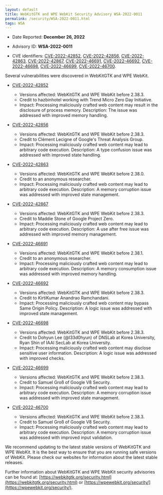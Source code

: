 ```yaml
---
layout: default
title: WebKitGTK and WPE WebKit Security Advisory WSA-2022-0011
permalink: /security/WSA-2022-0011.html
tags: WSA
---
```


* Date Reported: **December 26, 2022**

* Advisory ID: **WSA-2022-0011**

* CVE identifiers: [CVE-2022-42852](#CVE-2022-42852), [CVE-2022-42856](#CVE-2022-42856),
  [CVE-2022-42863](#CVE-2022-42863), [CVE-2022-42867](#CVE-2022-42867),
  [CVE-2022-46691](#CVE-2022-46691), [CVE-2022-46692](#CVE-2022-46692),
  [CVE-2022-46698](#CVE-2022-46698), [CVE-2022-46699](#CVE-2022-46699),
  [CVE-2022-46700](#CVE-2022-46700).


Several vulnerabilities were discovered in WebKitGTK and WPE WebKit.

* <a name="CVE-2022-42852" href="https://cve.mitre.org/cgi-bin/cvename.cgi?name=CVE-2022-42852">CVE-2022-42852</a>
  * Versions affected: WebKitGTK and WPE WebKit before 2.38.3.
  * Credit to hazbinhotel working with Trend Micro Zero Day Initiative.
  * Impact: Processing maliciously crafted web content may result in the
    disclosure of process memory. Description: The issue was addressed
    with improved memory handling.

* <a name="CVE-2022-42856" href="https://cve.mitre.org/cgi-bin/cvename.cgi?name=CVE-2022-42856">CVE-2022-42856</a>
  * Versions affected: WebKitGTK and WPE WebKit before 2.38.3.
  * Credit to Clément Lecigne of Google's Threat Analysis Group.
  * Impact: Processing maliciously crafted web content may lead to
    arbitrary code execution. Description: A type confusion issue was
    addressed with improved state handling.

* <a name="CVE-2022-42863" href="https://cve.mitre.org/cgi-bin/cvename.cgi?name=CVE-2022-42863">CVE-2022-42863</a>
  * Versions affected: WebKitGTK and WPE WebKit before 2.38.0.
  * Credit to an anonymous researcher.
  * Impact: Processing maliciously crafted web content may lead to
    arbitrary code execution. Description: A memory corruption issue was
    addressed with improved state management.

* <a name="CVE-2022-42867" href="https://cve.mitre.org/cgi-bin/cvename.cgi?name=CVE-2022-42867">CVE-2022-42867</a>
  * Versions affected: WebKitGTK and WPE WebKit before 2.38.3.
  * Credit to Maddie Stone of Google Project Zero.
  * Impact: Processing maliciously crafted web content may lead to
    arbitrary code execution. Description: A use after free issue was
    addressed with improved memory management.

* <a name="CVE-2022-46691" href="https://cve.mitre.org/cgi-bin/cvename.cgi?name=CVE-2022-46691">CVE-2022-46691</a>
  * Versions affected: WebKitGTK and WPE WebKit before 2.38.1.
  * Credit to an anonymous researcher.
  * Impact: Processing maliciously crafted web content may lead to
    arbitrary code execution. Description: A memory consumption issue
    was addressed with improved memory handling.

* <a name="CVE-2022-46692" href="https://cve.mitre.org/cgi-bin/cvename.cgi?name=CVE-2022-46692">CVE-2022-46692</a>
  * Versions affected: WebKitGTK and WPE WebKit before 2.38.3.
  * Credit to KirtiKumar Anandrao Ramchandani.
  * Impact: Processing maliciously crafted web content may bypass Same
    Origin Policy. Description: A logic issue was addressed with
    improved state management.

* <a name="CVE-2022-46698" href="https://cve.mitre.org/cgi-bin/cvename.cgi?name=CVE-2022-46698">CVE-2022-46698</a>
  * Versions affected: WebKitGTK and WPE WebKit before 2.38.3.
  * Credit to Dohyun Lee (@l33d0hyun) of DNSLab at Korea University,
    Ryan Shin of IAAI SecLab at Korea University.
  * Impact: Processing maliciously crafted web content may disclose
    sensitive user information. Description: A logic issue was addressed
    with improved checks.

* <a name="CVE-2022-46699" href="https://cve.mitre.org/cgi-bin/cvename.cgi?name=CVE-2022-46699">CVE-2022-46699</a>
  * Versions affected: WebKitGTK and WPE WebKit before 2.38.3.
  * Credit to Samuel Groß of Google V8 Security.
  * Impact: Processing maliciously crafted web content may lead to
    arbitrary code execution. Description: A memory corruption issue was
    addressed with improved state management.

* <a name="CVE-2022-46700" href="https://cve.mitre.org/cgi-bin/cvename.cgi?name=CVE-2022-46700">CVE-2022-46700</a>
  * Versions affected: WebKitGTK and WPE WebKit before 2.38.3.
  * Credit to Samuel Groß of Google V8 Security.
  * Impact: Processing maliciously crafted web content may lead to
    arbitrary code execution. Description: A memory corruption issue was
    addressed with improved input validation.


We recommend updating to the latest stable versions of WebKitGTK and WPE
WebKit. It is the best way to ensure that you are running safe versions
of WebKit. Please check our websites for information about the latest
stable releases.

Further information about WebKitGTK and WPE WebKit security advisories can be found at:
[https://webkitgtk.org/security.html](https://webkitgtk.org/security.html) or [https://wpewebkit.org/security/](https://wpewebkit.org/security/).
